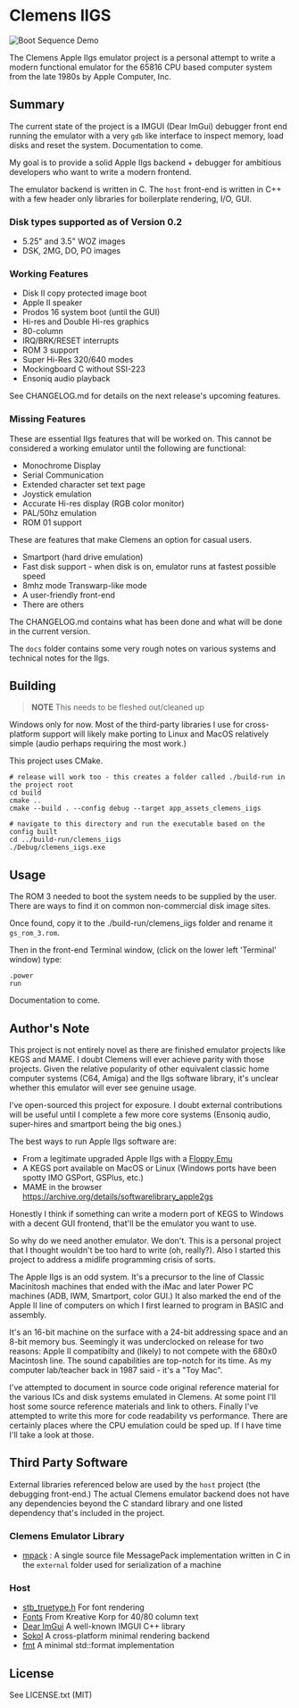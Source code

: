 # Clemens IIGS

![Boot Sequence Demo](https://samirsinha.com/images/sample-iigs-boot.gif)

The Clemens Apple IIgs emulator project is a personal attempt to write a modern functional emulator for the 65816 CPU based computer system from the late 1980s by Apple Computer, Inc.

## Summary

The current state of the project is a IMGUI (Dear ImGui) debugger front end running the emulator with a very `gdb` like interface to inspect memory, load disks and reset the system.  Documentation to come.

My goal is to provide a solid Apple IIgs backend + debugger for ambitious developers who want to write a modern frontend.

The emulator backend is written in C.  The `host` front-end is written in C++ with a few header only libraries for boilerplate rendering, I/O, GUI.

### Disk types supported as of Version 0.2

* 5.25" and 3.5" WOZ images
* DSK, 2MG, DO, PO images

### Working Features

* Disk II copy protected image boot
* Apple II speaker
* Prodos 16 system boot (until the GUI)
* Hi-res and Double Hi-res graphics
* 80-column
* IRQ/BRK/RESET interrupts
* ROM 3 support
* Super Hi-Res 320/640 modes
* Mockingboard C without SSI-223
* Ensoniq audio playback

See CHANGELOG.md for details on the next release's upcoming features.

### Missing Features

These are essential IIgs features that will be worked on.  This cannot be considered a working emulator until the following are functional:

* Monochrome Display
* Serial Communication
* Extended character set text page
* Joystick emulation
* Accurate Hi-res display (RGB color monitor)
* PAL/50hz emulation
* ROM 01 support

These are features that make Clemens an option for casual users.

* Smartport (hard drive emulation)
* Fast disk support - when disk is on, emulator runs at fastest possible speed
* 8mhz mode Transwarp-like mode
* A user-friendly front-end
* There are others

The CHANGELOG.md contains what has been done and what will be done in the current version.

The `docs` folder contains some very rough notes on various systems and technical notes for the IIgs.

## Building

> **NOTE**
> This needs to be fleshed out/cleaned up

Windows only for now.   Most of the third-party libraries I use for cross-platform support will likely make porting to Linux and MacOS relatively simple (audio perhaps requiring the most work.)

This project uses CMake.

```
# release will work too - this creates a folder called ./build-run in the project root
cd build
cmake ..
cmake --build . --config debug --target app_assets_clemens_iigs

# navigate to this directory and run the executable based on the config built
cd ../build-run/clemens_iigs
./Debug/clemens_iigs.exe
```

## Usage

The ROM 3 needed to boot the system needs to be supplied by the user.  There are ways to find it on common non-commercial disk image sites.

Once found, copy it to the ./build-run/clemens_iigs folder and rename it `gs_rom_3.rom`.

Then in the front-end Terminal window, (click on the lower left 'Terminal' window) type:

```
.power
run
```

Documentation to come.

## Author's Note

This project is not entirely novel as there are finished emulator projects like KEGS and MAME.  I doubt Clemens will ever achieve parity with those projects.  Given the relative popularity of other equivalent classic home computer systems (C64, Amiga) and the IIgs software library, it's unclear whether this emulator will ever see genuine usage.

I've open-sourced this project for exposure.  I doubt external contributions will be useful until I complete a few more core systems (Ensoniq audio, super-hires and smartport being the big ones.)

The best ways to run Apple IIgs software are:

* From a legitimate upgraded Apple IIgs with a [Floppy Emu](https://www.bigmessowires.com/floppy-emu/)
* A KEGS port available on MacOS or Linux (Windows ports have been spotty IMO GSPort, GSPlus, etc.)
* MAME in the browser https://archive.org/details/softwarelibrary_apple2gs

Honestly I think if something can write a modern port of KEGS to Windows with a decent GUI frontend, that'll be the emulator you want to use.

So why do we need another emulator.   We don't.  This is a personal project that I thought wouldn't be too hard to write (oh, really?).  Also I started this project to address a midlife programming crisis of sorts.

The Apple IIgs is an odd system.   It's a precursor to the line of Classic Macinitosh machines that ended with the iMac and later Power PC machines (ADB, IWM, Smartport, color GUI.)  It also marked the end of the Apple II line of computers on which I first learned to program in BASIC and assembly.

It's an 16-bit machine on the surface with a 24-bit addressing space and an 8-bit memory bus.  Seemingly it was underclocked on release for two reasons: Apple II compatibilty and (likely) to not compete with the 680x0 Macintosh line.  The sound capabilities are top-notch for its time.  As my computer lab/teacher back in 1987 said - it's a "Toy Mac".

I've attempted to document in source code original reference material for the various ICs and disk systems emulated in Clemens.  At some point I'll host some source reference materials and link to others.   Finally I've attempted to write this more for code readability vs performance.   There are certainly places where the CPU emulation could be sped up.   If I have time I'll take a look at those.


## Third Party Software

External libraries referenced below are used by the `host` project (the debugging front-end.)  The actual Clemens emulator backend does not have any dependencies beyond the C standard library and one listed dependency that's included in the project.

### Clemens Emulator Library

* [mpack](https://github.com/ludocode/mpack) : A single source file MessagePack implementation written in C in the `external` folder used for serialization of a machine

### Host

* [stb_truetype.h](https://github.com/nothings/stb/blob/master/stb_truetype.h) For font rendering
* [Fonts](https://www.kreativekorp.com/software/fonts/apple2.shtml) From Kreative Korp for 40/80 column text
* [Dear ImGui](https://github.com/ocornut/imgui) A well-known IMGUI C++ library
* [Sokol](https://github.com/floooh/sokol) A cross-platform minimal rendering backend
* [fmt](https://github.com/fmtlib/fmt) A minimal std::format implementation


## License

See LICENSE.txt (MIT)
